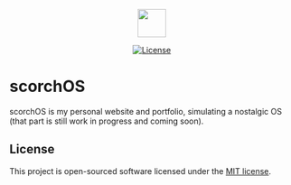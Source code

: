 <p align="center">
	<a href="https://captainscor.ch" target="_blank"><img src="https://captainscor.ch/images/cs_logo.svg" width="50" style="display: inline-block; vertical-align: middle;"></a>
</p>

<p align="center">
	<a href="https://packagist.org/packages/laravel/framework"><img src="https://img.shields.io/packagist/l/laravel/framework" alt="License"></a>
</p>

# scorchOS

scorchOS is my personal website and portfolio, simulating a nostalgic OS (that part is still work in progress and coming soon).

## License

This project is open-sourced software licensed under the [MIT license](https://opensource.org/licenses/MIT).
